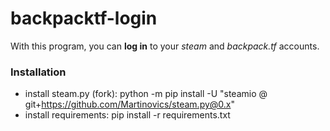 # backpacktf-login
With this program, you can **log in** to your *steam* and *backpack.tf* accounts.

### Installation
- install steam.py (fork): python -m pip install -U "steamio @ git+https://github.com/Martinovics/steam.py@0.x"
- install requirements: pip install -r requirements.txt
